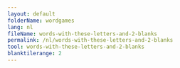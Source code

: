 ```yaml
---
layout: default
folderName: wordgames
lang: nl
fileName: words-with-these-letters-and-2-blanks
permalink: /nl/words-with-these-letters-and-2-blanks
tool: words-with-these-letters-and-2-blanks
blanktilerange: 2
---
```

